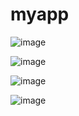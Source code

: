 # myapp


![image](https://github.com/user-attachments/assets/24ba751a-38a0-4cab-bc91-8b51806afe74)

![image](https://github.com/user-attachments/assets/96becd50-cc09-4586-b331-c6745d5e4f68)

![image](https://github.com/user-attachments/assets/01d6b6db-28a3-459d-b6ce-85878b046f8b)

![image](https://github.com/user-attachments/assets/1c2ff9cf-9a13-452d-945a-d73776fb1e15)
